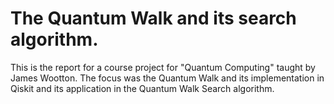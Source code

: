 # The Quantum Walk and its search algorithm.
This is the report for a course project for "Quantum Computing" taught by James Wootton. The focus was the Quantum Walk and its implementation in Qiskit and its application in the Quantum Walk Search algorithm.
